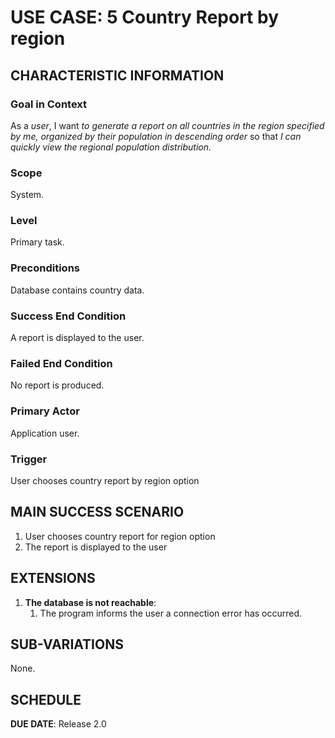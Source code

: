# USE CASE: 5 Country Report by region
## CHARACTERISTIC INFORMATION

### Goal in Context

As a *user*, I want *to generate a report on all countries in the region specified by me, organized by their population in descending order* so that *I can quickly view the regional population distribution.*

### Scope

System.

### Level

Primary task.

### Preconditions

Database contains country data.

### Success End Condition

A report is displayed to the user.

### Failed End Condition

No report is produced.

### Primary Actor

Application user.

### Trigger

User chooses country report by region option

## MAIN SUCCESS SCENARIO

1. User chooses country report for region option
2. The report is displayed to the user

## EXTENSIONS

1. **The database is not reachable**:
    1. The program informs the user a connection error has occurred.

## SUB-VARIATIONS

None.

## SCHEDULE

**DUE DATE**: Release 2.0